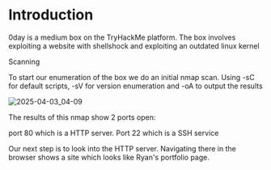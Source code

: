 # Introduction

0day is a medium box on the TryHackMe platform. The box involves exploiting a website with shellshock and exploiting an outdated linux kernel

Scanning

To start our enumeration of the box we do an initial nmap scan. Using -sC for default scripts, -sV for version enumeration and -oA to output the results 

![2025-04-03_04-09](https://github.com/user-attachments/assets/3d03499b-4e54-43b1-8128-23829df30532)

The results of this nmap show 2 ports open:

port 80 which is a HTTP server.
Port 22 which is a SSH service

Our next step is to look into the HTTP server. Navigating there in the browser shows a site which looks like Ryan's portfolio page.
